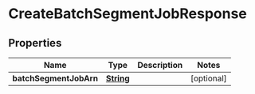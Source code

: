 

# CreateBatchSegmentJobResponse


## Properties

| Name | Type | Description | Notes |
|------------ | ------------- | ------------- | -------------|
|**batchSegmentJobArn** | [**String**](String.md) |  |  [optional] |



